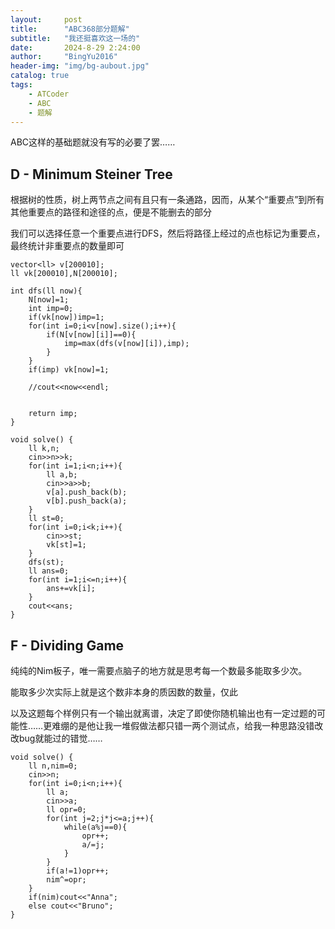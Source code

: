 ```yaml
---
layout:     post
title:      "ABC368部分题解"
subtitle:   "我还挺喜欢这一场的"
date:       2024-8-29 2:24:00
author:     "BingYu2016"
header-img: "img/bg-aubout.jpg"
catalog: true
tags:
    - ATCoder
    - ABC
    - 题解
---
```


ABC这样的基础题就没有写的必要了罢……

## D - Minimum Steiner Tree

根据树的性质，树上两节点之间有且只有一条通路，因而，从某个“重要点”到所有其他重要点的路径和途径的点，便是不能删去的部分

我们可以选择任意一个重要点进行DFS，然后将路径上经过的点也标记为重要点，最终统计非重要点的数量即可

```
vector<ll> v[200010];
ll vk[200010],N[200010];

int dfs(ll now){
    N[now]=1;
    int imp=0;
    if(vk[now])imp=1;
    for(int i=0;i<v[now].size();i++){
        if(N[v[now][i]]==0){
            imp=max(dfs(v[now][i]),imp);
        }
    }
    if(imp) vk[now]=1;

    //cout<<now<<endl;
    

    return imp;
}

void solve() {
    ll k,n;
    cin>>n>>k;
    for(int i=1;i<n;i++){
        ll a,b;
        cin>>a>>b;
        v[a].push_back(b);
        v[b].push_back(a);
    }
    ll st=0;
    for(int i=0;i<k;i++){
        cin>>st;
        vk[st]=1;
    }
    dfs(st);
    ll ans=0;
    for(int i=1;i<=n;i++){
        ans+=vk[i];
    }
    cout<<ans;
}
```



## F - Dividing Game

纯纯的Nim板子，唯一需要点脑子的地方就是思考每一个数最多能取多少次。

能取多少次实际上就是这个数非本身的质因数的数量，仅此

以及这题每个样例只有一个输出就离谱，决定了即使你随机输出也有一定过题的可能性……更难绷的是他让我一堆假做法都只错一两个测试点，给我一种思路没错改改bug就能过的错觉……

```
void solve() {
    ll n,nim=0;
    cin>>n;
    for(int i=0;i<n;i++){
        ll a;
        cin>>a;
        ll opr=0;
        for(int j=2;j*j<=a;j++){
            while(a%j==0){
                opr++;
                a/=j;
            }
        }
        if(a!=1)opr++;
        nim^=opr;
    }
    if(nim)cout<<"Anna";
    else cout<<"Bruno";
}
```
